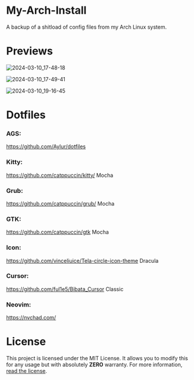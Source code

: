 # My-Arch-Install
A backup of a shitload of config files from my Arch Linux system. 

# Previews
![2024-03-10_17-48-18](https://github.com/fortunef/My-Arch-Install/assets/141419112/b5b2f0be-22b3-41d3-a640-5e4b42d387d6)

![2024-03-10_17-49-41](https://github.com/fortunef/My-Arch-Install/assets/141419112/a377c042-47d8-458a-9fb5-006c5997fbc1)

![2024-03-10_19-16-45](https://github.com/fortunef/My-Arch-Install/assets/141419112/8795a807-b594-43d2-b897-3add61e9249c)

# Dotfiles
### AGS:
https://github.com/Aylur/dotfiles

### Kitty:
https://github.com/catppuccin/kitty/ Mocha

### Grub:
https://github.com/catppuccin/grub/ Mocha

### GTK:
https://github.com/catppuccin/gtk Mocha

### Icon:
https://github.com/vinceliuice/Tela-circle-icon-theme Dracula

### Cursor:
https://github.com/ful1e5/Bibata_Cursor Classic

### Neovim:
https://nvchad.com/

# License
This project is licensed under the MIT License. It allows you to modify this for any usage but with absolutely **ZERO** warranty. For more information, [read the license](https://github.com/fortunef/My-Arch-Install/blob/main/LICENSE).
